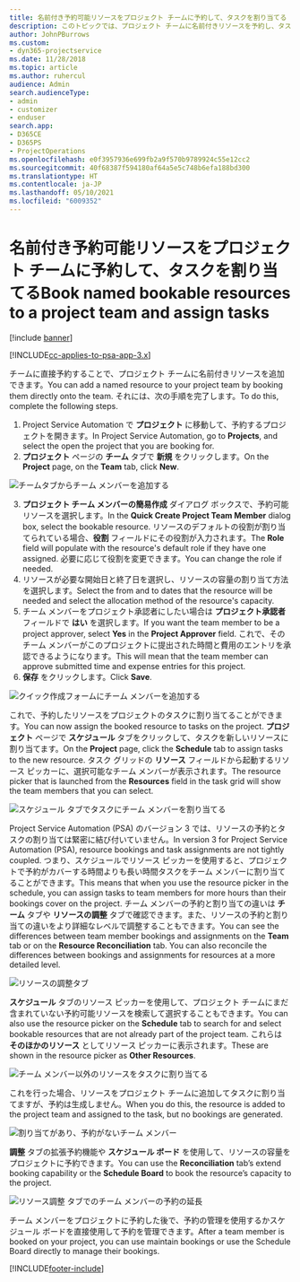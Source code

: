 ```yaml
---
title: 名前付き予約可能リソースをプロジェクト チームに予約して、タスクを割り当てる
description: このトピックでは、プロジェクト チームに名前付きリソースを予約し、タスクに割り当てる方法を説明します。
author: JohnPBurrows
ms.custom:
- dyn365-projectservice
ms.date: 11/28/2018
ms.topic: article
ms.author: ruhercul
audience: Admin
search.audienceType:
- admin
- customizer
- enduser
search.app:
- D365CE
- D365PS
- ProjectOperations
ms.openlocfilehash: e0f3957936e699fb2a9f570b9789924c55e12cc2
ms.sourcegitcommit: 40f68387f594180af64a5e5c748b6efa188bd300
ms.translationtype: HT
ms.contentlocale: ja-JP
ms.lasthandoff: 05/10/2021
ms.locfileid: "6009352"
---
```

# <a name="book-named-bookable-resources-to-a-project-team-and-assign-tasks"></a><span data-ttu-id="a3e32-103">名前付き予約可能リソースをプロジェクト チームに予約して、タスクを割り当てる</span><span class="sxs-lookup"><span data-stu-id="a3e32-103">Book named bookable resources to a project team and assign tasks</span></span> 

[!include [banner](../includes/psa-now-project-operations.md)]

[!INCLUDE[cc-applies-to-psa-app-3.x](../includes/cc-applies-to-psa-app-3x.md)]

<span data-ttu-id="a3e32-104">チームに直接予約することで、プロジェクト チームに名前付きリソースを追加できます。</span><span class="sxs-lookup"><span data-stu-id="a3e32-104">You can  add a named resource to your project team by booking them directly onto the team.</span></span> <span data-ttu-id="a3e32-105">それには、次の手順を完了します。</span><span class="sxs-lookup"><span data-stu-id="a3e32-105">To do this, complete the following steps.</span></span>

1. <span data-ttu-id="a3e32-106">Project Service Automation で **プロジェクト** に移動して、予約するプロジェクトを開きます。</span><span class="sxs-lookup"><span data-stu-id="a3e32-106">In  Project Service Automation, go to **Projects**, and select the open the project that you are booking for.</span></span>
2. <span data-ttu-id="a3e32-107">**プロジェクト** ページの **チーム** タブで **新規** をクリックします。</span><span class="sxs-lookup"><span data-stu-id="a3e32-107">On the **Project** page, on the **Team** tab, click **New**.</span></span> 

![チームタブからチーム メンバーを追加する](media/RM-how-to-1.png)

3. <span data-ttu-id="a3e32-109">**プロジェクト チーム メンバーの簡易作成** ダイアログ ボックスで、予約可能リソースを選択します。</span><span class="sxs-lookup"><span data-stu-id="a3e32-109">In the **Quick Create Project Team Member** dialog box, select the bookable resource.</span></span> <span data-ttu-id="a3e32-110">リソースのデフォルトの役割が割り当てられている場合、**役割** フィールドにその役割が入力されます。</span><span class="sxs-lookup"><span data-stu-id="a3e32-110">The **Role** field will populate with the resource's default role if they have one assigned.</span></span> <span data-ttu-id="a3e32-111">必要に応じて役割を変更できます。</span><span class="sxs-lookup"><span data-stu-id="a3e32-111">You can change the role if needed.</span></span> 
4. <span data-ttu-id="a3e32-112">リソースが必要な開始日と終了日を選択し、リソースの容量の割り当て方法を選択します。</span><span class="sxs-lookup"><span data-stu-id="a3e32-112">Select the from and to dates that the resource will be needed and select the allocation method of the resource's capacity.</span></span> 
5. <span data-ttu-id="a3e32-113">チーム メンバーをプロジェクト承認者にしたい場合は **プロジェクト承認者** フィールドで **はい** を選択します。</span><span class="sxs-lookup"><span data-stu-id="a3e32-113">If you want the team member to be a project approver, select **Yes** in the **Project Approver** field.</span></span> <span data-ttu-id="a3e32-114">これで、そのチーム メンバーがこのプロジェクトに提出された時間と費用のエントリを承認できるようになります。</span><span class="sxs-lookup"><span data-stu-id="a3e32-114">This will mean that the team member can approve submitted time and expense entries for this project.</span></span> 
6. <span data-ttu-id="a3e32-115">**保存** をクリックします。</span><span class="sxs-lookup"><span data-stu-id="a3e32-115">Click **Save**.</span></span>

![クイック作成フォームにチーム メンバーを追加する](media/RM-how-to-2.png)


<span data-ttu-id="a3e32-117">これで、予約したリソースをプロジェクトのタスクに割り当てることができます。</span><span class="sxs-lookup"><span data-stu-id="a3e32-117">You can now assign the booked resource to tasks on the project.</span></span> <span data-ttu-id="a3e32-118">**プロジェクト** ページで **スケジュール** タブをクリックして、タスクを新しいリソースに割り当てます。</span><span class="sxs-lookup"><span data-stu-id="a3e32-118">On the **Project** page, click the **Schedule** tab to assign tasks to the new resource.</span></span> <span data-ttu-id="a3e32-119">タスク グリッドの **リソース** フィールドから起動するリソース ピッカーに、選択可能なチーム メンバーが表示されます。</span><span class="sxs-lookup"><span data-stu-id="a3e32-119">The resource picker that is launched from the **Resources** field in the task grid will show the team members that you can select.</span></span>

![スケジュール タブでタスクにチーム メンバーを割り当てる](media/RM-how-to-3.png)

<span data-ttu-id="a3e32-121">Project Service Automation (PSA) のバージョン 3 では、リソースの予約とタスクの割り当ては緊密に結び付いていません。</span><span class="sxs-lookup"><span data-stu-id="a3e32-121">In version 3 for Project Service Automation (PSA), resource bookings and task assignments are not tightly coupled.</span></span> <span data-ttu-id="a3e32-122">つまり、スケジュールでリソース ピッカーを使用すると、プロジェクトで予約がカバーする時間よりも長い時間タスクをチーム メンバーに割り当てることができます。</span><span class="sxs-lookup"><span data-stu-id="a3e32-122">This means that when you use the resource picker in the schedule, you can assign tasks to team members for more hours than their bookings cover on the project.</span></span>
<span data-ttu-id="a3e32-123">チーム メンバーの予約と割り当ての違いは **チーム** タブや **リソースの調整** タブで確認できます。また、リソースの予約と割り当ての違いをより詳細なレベルで調整することもできます。</span><span class="sxs-lookup"><span data-stu-id="a3e32-123">You can see the differences between team member bookings and assignments on the **Team** tab or on the **Resource Reconciliation** tab. You can also reconcile the differences between bookings and assignments for resources at a more detailed level.</span></span>

![リソースの調整タブ](media/RM-how-to-4.png)

<span data-ttu-id="a3e32-125">**スケジュール** タブのリソース ピッカーを使用して、プロジェクト チームにまだ含まれていない予約可能リソースを検索して選択することもできます。</span><span class="sxs-lookup"><span data-stu-id="a3e32-125">You can also use the resource picker on the **Schedule** tab to search for and select bookable resources that are not already part of the project team.</span></span> <span data-ttu-id="a3e32-126">これらは **そのほかのリソース** としてリソース ピッカーに表示されます。</span><span class="sxs-lookup"><span data-stu-id="a3e32-126">These are shown in the resource picker as **Other Resources**.</span></span>

![チーム メンバー以外のリソースをタスクに割り当てる](media/RM-how-to-5.png)

<span data-ttu-id="a3e32-128">これを行った場合、リソースをプロジェクト チームに追加してタスクに割り当てますが、予約は生成しません。</span><span class="sxs-lookup"><span data-stu-id="a3e32-128">When you do this, the resource is added to the project team and assigned to the task, but no bookings are generated.</span></span>

![割り当てがあり、予約がないチーム メンバー](media/RM-how-to-6.png)

<span data-ttu-id="a3e32-130">**調整** タブの拡張予約機能や **スケジュール ボード** を使用して、リソースの容量をプロジェクトに予約できます。</span><span class="sxs-lookup"><span data-stu-id="a3e32-130">You can use the **Reconciliation** tab’s extend booking capability or the **Schedule Board** to book the resource’s capacity to the project.</span></span>

![リソース調整 タブでのチーム メンバーの予約の延長](media/RM-how-to-7.png)

<span data-ttu-id="a3e32-132">チーム メンバーをプロジェクトに予約した後で、予約の管理を使用するかスケジュール ボードを直接使用して予約を管理できます。</span><span class="sxs-lookup"><span data-stu-id="a3e32-132">After a team member is booked on your project, you can use maintain bookings or use the Schedule Board directly to manage their bookings.</span></span>


[!INCLUDE[footer-include](../includes/footer-banner.md)]